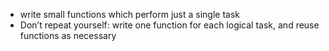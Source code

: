 - write small functions which perform just a single task
- Don’t repeat yourself: write one function for each logical task, and reuse functions as necessary
